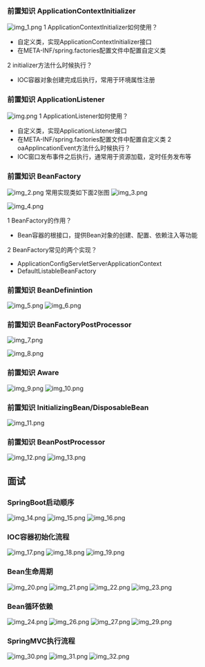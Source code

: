 ### 前置知识 ApplicationContextInitializer
![img_1.png](img_1.png)
1 ApplicationContextInitializer如何使用？
 - 自定义类，实现ApplicationContextInitializer接口
 - 在META-INF/spring.factories配置文件中配置自定义类

2 initializer方法什么时候执行？
 - IOC容器对象创建完成后执行，常用于环境属性注册

### 前置知识 ApplicationListener
![img.png](img.png)
1 ApplicationListener如何使用？
- 自定义类，实现ApplicationListener接口
- 在META-INF/spring.factories配置文件中配置自定义类
2 oaApplincationEvent方法什么时候执行？
- IOC窗口发布事件之后执行，通常用于资源加载，定时任务发布等

### 前置知识 BeanFactory
![img_2.png](img_2.png)
常用实现类如下面2张图
![img_3.png](img_3.png)

![img_4.png](img_4.png)

1 BeanFactory的作用？
- Bean容器的根接口，提供Bean对象的创建、配置、依赖注入等功能

2 BeanFactory常见的两个实现？
- ApplicationConfigServletServerApplicationContext
- DefaultListableBeanFactory

### 前置知识 BeanDefinintion
![img_5.png](img_5.png)
![img_6.png](img_6.png)

### 前置知识 BeanFactoryPostProcessor
![img_7.png](img_7.png)

![img_8.png](img_8.png)

### 前置知识 Aware
![img_9.png](img_9.png)
![img_10.png](img_10.png)

### 前置知识 InitializingBean/DisposableBean
![img_11.png](img_11.png)

### 前置知识 BeanPostProcessor
![img_12.png](img_12.png)
![img_13.png](img_13.png)

## 面试
### SpringBoot启动顺序
![img_14.png](img_14.png)
![img_15.png](img_15.png)
![img_16.png](img_16.png)

### IOC容器初始化流程
![img_17.png](img_17.png)
![img_18.png](img_18.png)
![img_19.png](img_19.png)

### Bean生命周期
![img_20.png](img_20.png)
![img_21.png](img_21.png)
![img_22.png](img_22.png)
![img_23.png](img_23.png)

### Bean循环依赖
![img_24.png](img_24.png)
![img_26.png](img_26.png)
![img_27.png](img_27.png)
![img_29.png](img_29.png)

### SpringMVC执行流程
![img_30.png](img_30.png)
![img_31.png](img_31.png)
![img_32.png](img_32.png)
